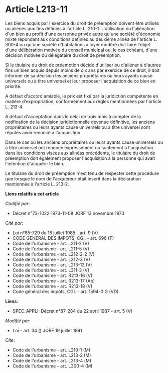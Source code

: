 # Article L213-11

Les biens acquis par l'exercice du droit de préemption doivent être utilisés ou aliénés aux fins définies à l'article L.
210-1. L'utilisation ou l'aliénation d'un bien au profit d'une personne privée autre qu'une société d'économie mixte
répondant aux conditions définies au deuxième alinéa de l'article L. 300-4 ou qu'une société d'habitations à loyer modéré
doit faire l'objet d'une délibération motivée du conseil municipal ou, le cas échéant, d'une décision motivée du délégataire
du droit de préemption.

Si le titulaire du droit de préemption décide d'utiliser ou d'aliéner à d'autres fins un bien acquis depuis moins de dix ans
par exercice de ce droit, il doit informer de sa décision les anciens propriétaires ou leurs ayants cause universels ou à
titre universel et leur proposer l'acquisition de ce bien en priorité.

A défaut d'accord amiable, le prix est fixé par la juridiction compétente en matière d'expropriation, conformément aux règles
mentionnées par l'article L. 213-4.

A défaut d'acceptation dans le délai de trois mois à compter de la notification de la décision juridictionnelle devenue
définitive, les anciens propriétaires ou leurs ayants cause universels ou à titre universel sont réputés avoir renoncé à
l'acquisition.

Dans le cas où les anciens propriétaires ou leurs ayants cause universels ou à titre universel ont renoncé expressément ou
tacitement à l'acquisition dans les conditions visées aux alinéas précédents, le titulaire du droit de préemption doit
également proposer l'acquisition à la personne qui avait l'intention d'acquérir le bien.

Le titulaire du droit de préemption n'est tenu de respecter cette procédure que lorsque le nom de l'acquéreur était inscrit
dans la déclaration mentionnée à l'article L. 213-2.

**Liens relatifs à cet article**

_Codifié par_:

  - Décret n°73-1022 1973-11-08 JORF 13 novembre 1973

_Cité par_:

  - Loi n°85-729 du 18 juillet 1985 - art. 9 (V)
  - CODE GENERAL DES IMPOTS, CGI. - art. 696 (T)
  - Code de l'urbanisme - art. L211-2 (V)
  - Code de l'urbanisme - art. L211-5 (V)
  - Code de l'urbanisme - art. L212-2-2 (V)
  - Code de l'urbanisme - art. L212-3 (V)
  - Code de l'urbanisme - art. L213-12 (V)
  - Code de l'urbanisme - art. L311-3 (V)
  - Code de l'urbanisme - art. R213-16 (V)
  - Code de l'urbanisme - art. R213-17 (Ab)
  - Code de l'urbanisme - art. R213-18 (V)
  - Code général des impôts, CGI. - art. 1594-0 G (VD)

**Liens**:

  - SPEC_APPLI: Décret n°87-284 du 22 avril 1987 - art. 5 (V)

_Modifié par_:

  - Loi - art. 34 () JORF 19 juillet 1991

_Cite_:

  - Code de l'urbanisme - art. L210-1 (M)
  - Code de l'urbanisme - art. L213-2 (M)
  - Code de l'urbanisme - art. L213-4 (M)
  - Code de l'urbanisme - art. L300-4 (M)
